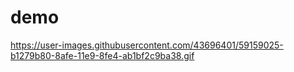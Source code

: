 # demo
https://user-images.githubusercontent.com/43696401/59159025-b1279b80-8afe-11e9-8fe4-ab1bf2c9ba38.gif
